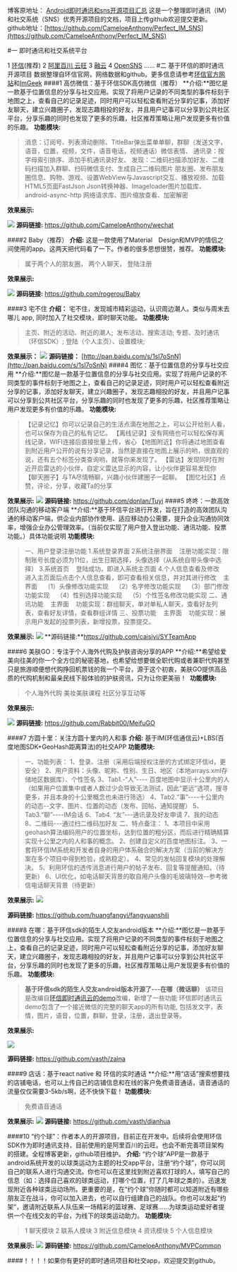 博客原地址： [Android即时通讯和sns开源项目汇总](http://www.jianshu.com/p/b2ca52337fe5)
这是一个整理即时通讯（IM）和社交系统（SNS）优秀开源项目的文档，项目上传github欢迎提交更新。
github地址：[https://github.com/CameloeAnthony/Perfect_IM_SNS](https://github.com/CameloeAnthony/Perfect_IM_SNS)

#一 即时通讯和社交系统平台

1 [环信](http://www.easemob.com/product/cs?utm_source=baidu-pp)(推荐)
2 [阿里百川 云旺](http://im.taobao.com/product_function.html?spm=a1z6j.7801022.0.12.uoMkmF)
3 [融云](http://www.rongcloud.cn/)
4 [OpenSNS](http://www.opensns.cn/)
......
 #二 基于环信的即时通讯开源项目
数据整理自环信官网，网络数据和github。更多信息请参考[环信官方网站](http://www.easemob.com/product/cs?utm_source=baidu-pp)和[ImGeek](http://www.imgeek.org/)
####1 高仿微信：基于环信SDK高仿微信（推荐）
**介绍:**图忆是一款基于位置信息的分享与社交应用。实现了将用户记录的不同类型的事件标刻于地图之上，查看自己的记录足迹，同时用户可以轻松查看附近分享的记事，添加好友聊天，建立兴趣圈子，发现志趣相投的好友，并且用户记事可以分享到公共社区平台，分享乐趣的同时也发现了更多的乐趣，社区推荐策略让用户发现更多有价值的乐趣。
**功能模块:**
>消息：订阅号、列表滑动删除、TitleBar弹出菜单单聊，群聊（发送文字，语音，位置，视频，文件，语音电话，视频通话）微信表情、
通讯录：按字母索引排序、添加手机通讯录好友、
发现：二维码扫描添加好友、二维码扫描加入群聊、扫码微信支付、生成自己二维码图片
朋友圈、发布朋友圈信息、购物、游戏、设置WebView与Javascript交互、播放视频、加载HTML5页面FastJson Json转换神器、Imageloader图片加载库、android-async-http 网络请求库、图片缩放查看、加密解密

**效果展示:**

![](http://upload-images.jianshu.io/upload_images/1833901-970232044dbbb466.png?imageMogr2/auto-orient/strip%7CimageView2/2/w/1240)
**源码链接:**
https://github.com/CameloeAnthony/wechat

####2 Baby（推荐）
**介绍:**
这是一款使用了Material　Design和MVP的情侣之间使用的app。这两天把代码看了一下。作者的很多思想很赞，推荐。
**功能模块:**
>属于两个人的朋友圈，
两个人聊天，
登陆注册

**效果展示:**

![](http://upload-images.jianshu.io/upload_images/1833901-84153e8bf12c00c6.png?imageMogr2/auto-orient/strip%7CimageView2/2/w/1240)
**源码链接:**
https://github.com/rogerou/Baby

####3 宅不住
**介绍：**
宅不住，发现城市精彩运动，认识周边潮人。类似与周末去哪儿 app, 同时加入了社交模块，即时聊天功能。
**功能模块:**
>主页、附近的活动、附近的潮人;
 发布活动、搜索活动;
专题、及时通讯（环信SDK）;
登陆（个人主页）、设置模块;

**效果展示：**
![](http://upload-images.jianshu.io/upload_images/1833901-8e8fc954158fa4e8.png?imageMogr2/auto-orient/strip%7CimageView2/2/w/1240)
**源码链接：**
[http://pan.baidu.com/s/1sl7oSnN](http://pan.baidu.com/s/1sl7oSnN)
####4 图忆：基于位置信息的分享与社交应用
**介绍:**图忆是一款基于位置信息的分享与社交应用。实现了将用户记录的不同类型的事件标刻于地图之上，查看自己的记录足迹，同时用户可以轻松查看附近分享的记事，添加好友聊天，建立兴趣圈子，发现志趣相投的好友，并且用户记事可以分享到公共社区平台，分享乐趣的同时也发现了更多的乐趣，社区推荐策略让用户发现更多有价值的乐趣。
**功能模块:**
>【记录记忆】你可以记录自己的生活点滴在地图之上，可以公开给别人看，也可以保存为自己的私有记忆。
【离线记录】没有网络也可以轻松保存离线记录，WIFI连接后直接批量上传，省心
【地图附近】你将通过地图查看到附近用户公开的说有分享记录，当然是直接在地图上展示的哟，很直观的说，还有五个标签分类查询哟，就等你来发现了。
【雷达】发现同时在附近开启雷达的小伙伴，自定义雷达显示的内容，让小伙伴更容易发现你
【聊天圈子】与TA尽情畅聊，兴趣小伙伴建圈子一起聊。
【图忆社区】点赞，评论，分享，收藏Ta的分享

**效果展示:**
![](http://upload-images.jianshu.io/upload_images/1833901-f6ab327e0cff9951.png?imageMogr2/auto-orient/strip%7CimageView2/2/w/1240)
**源码链接:** https://github.com/donlan/Tuyi
####5 咚咚：一款高效团队沟通的移动客户端
**介绍:**基于环信平台进行开发，旨在打造的高效团队沟通的移动客户端，供企业内部协作使用、适应移动办公需要，提升企业沟通协同效率，增强企业办公管理效率。（当前仅实现了用户登入登出功能、通讯功能、投票功能。）具体功能说明
**功能模块:**
>一、用户登录注册功能
1.系统登录界面
2系统注册界面  
  注册功能实现：限制账号长度必须为11位，出生日期选择，头像选择（从系统自带头像中选择）
3.系统首页    登陆成功，即进入系统主页面
4.个人信息查看及修改    进入主页面后点击个人信息查看，即可查看相关信息，并对其进行修改  
  主界面    
（1）头像修改功能实现   
 （2）名字修改功能实现   
 （3）部门修改功能实现    
（4）性别选择功能实现   
（5）个性签名修改功能实现
二、通讯功能   
 主界面   
 功能实现：群组聊天，单对单私人聊天，查看好友列表，查看好友详情，查看群组详情
三、投票功能    
主界面   
功能实现：展示用户发起的投票列表，新增投票，投票提交。

**效果展示:**
![](http://upload-images.jianshu.io/upload_images/1833901-940809568221bdab.png?imageMogr2/auto-orient/strip%7CimageView2/2/w/1240)
**源码链接:**https://github.com/caisiyi/SYTeamApp


####6 美肤GO：专注于个人海外代购及护肤咨询分享的APP
**介绍:**希望给爱美向往美的你一个全方位的秘密基地，也希望给想要做全职代购或者兼职代购甚至只是旅游顺便想代购挣回机票钱的我一个平台，源于这个初衷，美肤GO提供高品质的代购机制和最亲民线下般体验的护肤资讯，只为让你更美丽！ 
**功能模块:**
>个人海外代购
美妆美肤课程
社区分享互动等

**效果展示:**

![](http://upload-images.jianshu.io/upload_images/1833901-3fe704a3d2cc909a.png?imageMogr2/auto-orient/strip%7CimageView2/2/w/1240)
**源码链接:**
https://github.com/Rabbit00/MeifuGO


####7 方圆十里：关注方圆十里内的人和事
**介绍:**
基于IM(环信通信云)+LBS(百度地图SDK+GeoHash距离算法)的社交APP
**功能模块:**
>一、功能列表：
1、登录、注册（采用后端授权注册的方式绑定环信id，更安全）
2、用户资料：头像、昵称、性别、生日、地区（本地arrays.xml存储地区数据库）、个性签名
3、Tab1.-“人”---- 百度地图中显示十公里内的人（如果用户位置集中或者人数过少会导致无法测试，因此“更远”选项，搜寻更多，并且本身的十公里概念也未进行筛选）
4、Tab2.“事”----十公里内的动态--文字、图片、位置的动态（发布、回帖、通知提醒）
5、Tab3.“聊”----IM会话
6、Tab4. “友”---通讯录及好友申请
7、我的动态
8、二维码---通过扫二维码加好友
二、特点备注：
1、本项目中采用geohash算法编码用户的位置坐标，达到位置的粗分区，而后进行精确精算实现十公里之内的人和事的概念。
2、创建自定义的百度地图标注。
3、一套将环信IM系统和开发者自身的用户体系融合的解决方案（当前的解决方案在多个项目中得到检验，成熟稳定）。
4、常见的发帖回复模块的处理解决。
5、利用环信的透传消息进行用户的帖子发布、回复等提醒通知。（待更新）
6、UI优化，如电话聊天背景的取自用户头像的毛玻璃特效--参考微信电话聊天背景（待更新）

**效果展示:**
![](http://upload-images.jianshu.io/upload_images/1833901-98c2ddfed06bd2c5.png?imageMogr2/auto-orient/strip%7CimageView2/2/w/1240)

**源码链接:**
https://github.com/huangfangyi/fangyuanshili


####8 在哪：基于环信sdk的陌生人交友android版本
**介绍:**图忆是一款基于位置信息的分享与社交应用。实现了将用户记录的不同类型的事件标刻于地图之上，查看自己的记录足迹，同时用户可以轻松查看附近分享的记事，添加好友聊天，建立兴趣圈子，发现志趣相投的好友，并且用户记事可以分享到公共社区平台，分享乐趣的同时也发现了更多的乐趣，社区推荐策略让用户发现更多有价值的乐趣。
**功能模块:**
>**基于环信sdk的陌生人交友android版本开源了---在哪（微话聊）** 该项目是改编自[环信即时通讯云的demo](http://www.easemob.com/demo/)改编，新增了一些功能 环信即时通讯云demo包含了一个接近微信的完整的聊天app的所有功能, 包括发文字，表情，图片，语音，位置，群聊，登录，注册，退出登录等。

**效果展示:**

![](http://upload-images.jianshu.io/upload_images/1833901-93ba317a56d16e5c.png?imageMogr2/auto-orient/strip%7CimageView2/2/w/1240)

**源码链接:**
https://github.com/vasth/zaina

####9 店话：基于react native 和 环信的实时通话
**介绍:**用“店话”搜索想要找的店铺电话，也可以上传自己的店铺信息和在线的客户免费语音通话，语音通话的流量仅仅需要3-5kb/s啊，还不快快下载！
**功能模块:**
>免费语音通话

**效果展示:**
![](http://upload-images.jianshu.io/upload_images/1833901-d46fda7d04d0ccf8.png?imageMogr2/auto-orient/strip%7CimageView2/2/w/1240)
**源码链接:**
https://github.com/vasth/dianhua




####10 “约个球”：作者本人的开源项目，目前正在开发中。后续将会使用环信SDK作为即时通讯支持，目前使用的是阿里百川的云旺。也会不断完善项目架构的搭建。全程博客更新，github项目维护。
**介绍:**
“约个球”APP是一款基于android系统开发的以球类运动为主题的社交app平台，注册“约个球”，你可以同自己的联系人进行沟通交流。你也可以在这里找到附近喜欢打球的人，填写自己的信息（如：选择自己喜欢的球类运动，打哪个位置，打了几年球之类的）。迅速发现附近各种球类运动场所。更重要的是，在“约个球”你随时都可以知道附近有哪些朋友正在战斗，你可以加入进去，也可以自行组建自己的战队。你也可以发起“约架”，邀请附近联系人队伍来一场精彩的篮球赛、足球赛……为球类运动爱好者提供一个在线交友的平台，为线下的球类运动助力。
**功能模块:**
>1 聊天模块
2 联系人模块
3 附近信息模块
4 资讯模块
5 个人信息模块

**效果展示:**
![](http://upload-images.jianshu.io/upload_images/1833901-8d9b346df48b8d7d.png?imageMogr2/auto-orient/strip%7CimageView2/2/w/1240)
**源码链接:**
https://github.com/CameloeAnthony/MVPCommon

####！！！！如果你有更好的即时通讯项目和社交app，欢迎提交到github。
